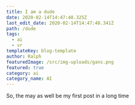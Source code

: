 ```yaml
---
title: I am a dude
date: 2020-02-14T14:47:48.325Z
last_edit_date: 2020-02-14T14:47:48.341Z
path: /dude
tags:
  - ai
  - vr
templateKey: blog-template
author: Ralph
featuredImage: /src/img-uploads/gans.png
featured: true
category: ai
category_name: AI
---
```

So, the may as well be my first post in a long time
